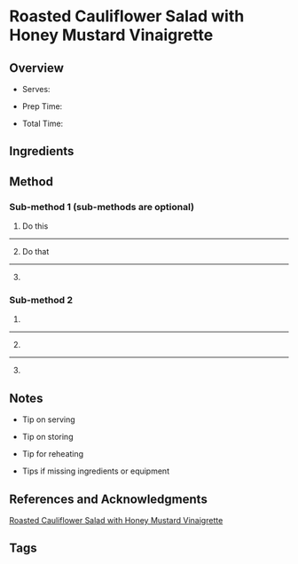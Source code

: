 # Roasted Cauliflower Salad with Honey Mustard Vinaigrette

## Overview

- Serves:

- Prep Time:

- Total Time:

## Ingredients



## Method

### Sub-method 1 (sub-methods are optional)

1. Do this
---
2. Do that
---
3.

### Sub-method 2

1.
---
2.
---
3.

## Notes

- Tip on serving

- Tip on storing

- Tip for reheating

- Tips if missing ingredients or equipment

## References and Acknowledgments

[Roasted Cauliflower Salad with Honey Mustard Vinaigrette](https://www.halfbakedharvest.com/roasted-cauliflower-salad/#bo-recipe)

## Tags


